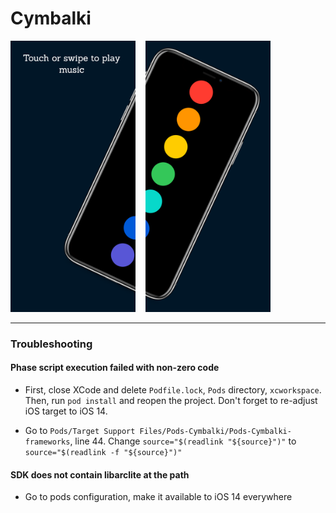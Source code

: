 # Cymbalki

<img src="screenshots/screenshot1.png" alt="drawing" style="width:200px;"/>&nbsp;&nbsp;&nbsp;&nbsp;<img src="screenshots/screenshot2.png" alt="drawing" style="width:200px;"/>

---

### Troubleshooting

#### Phase script execution failed with non-zero code

* First, close XCode and delete `Podfile.lock`, `Pods` directory, `xcworkspace`.
Then, run `pod install` and reopen the project. Don't forget to re-adjust iOS target to iOS 14.

* Go to `Pods/Target Support Files/Pods-Cymbalki/Pods-Cymbalki-frameworks`, line 44.
Change `source="$(readlink "${source}")"` to `source="$(readlink -f "${source}")"`

#### SDK does not contain libarclite at the path

* Go to pods configuration, make it available to iOS 14 everywhere
